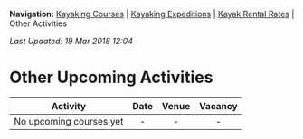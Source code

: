 **Navigation:** [Kayaking Courses](index) &#124; [Kayaking Expeditions](expedition) &#124; [Kayak Rental Rates](rental) &#124; Other Activities

_Last Updated: 19 Mar 2018 12:04_
# Other Upcoming Activities

Activity | Date | Venue | Vacancy
:---:|:---:|:---:|:---:
No upcoming courses yet|-|-|-

